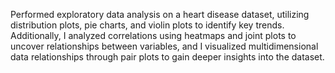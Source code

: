 Performed exploratory data analysis on a heart disease dataset, utilizing distribution plots, pie charts, and violin plots to identify key trends. Additionally, I analyzed correlations using heatmaps and joint plots to uncover relationships between variables, and I visualized multidimensional data relationships through pair plots to gain deeper insights into the dataset.
